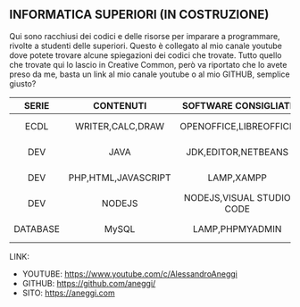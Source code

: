 ## INFORMATICA SUPERIORI (IN COSTRUZIONE)

Qui sono racchiusi dei codici e delle risorse per imparare a programmare, rivolte a studenti delle superiori. Questo è collegato al mio canale youtube dove potete trovare alcune spiegazioni dei codici che trovate.
Tutto quello che trovate qui lo lascio in Creative Common, però va riportato che lo avete preso da me, basta un link al mio canale youtube o al mio GITHUB, semplice giusto?

| SERIE | CONTENUTI | SOFTWARE CONSIGLIATI | VIDEO |
| :---: | :---: | :---: | :---: |
| ECDL | WRITER,CALC,DRAW | OPENOFFICE,LIBREOFFICE | In preparazione |
| DEV | JAVA | JDK,EDITOR,NETBEANS | In preparazione |
| DEV | PHP,HTML,JAVASCRIPT | LAMP,XAMPP | In preparazione |
| DEV | NODEJS | NODEJS,VISUAL STUDIO CODE | In preparazione |
| DATABASE | MySQL | LAMP,PHPMYADMIN | In preparazione |




LINK:
* YOUTUBE: https://www.youtube.com/c/AlessandroAneggi
* GITHUB: https://github.com/aneggi/
* SITO: https://aneggi.com

